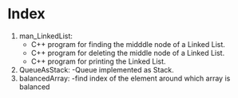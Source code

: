 # Index

1. man_LinkedList:
    - C++ program for finding the midddle node of a Linked List.
    - C++ program for deleting the middle node of a Linked List.
    - C++ program for printing the Linked List.
2. QueueAsStack:
    -Queue implemented as Stack.
3. balancedArray:
    -find index of the element around which array is balanced
